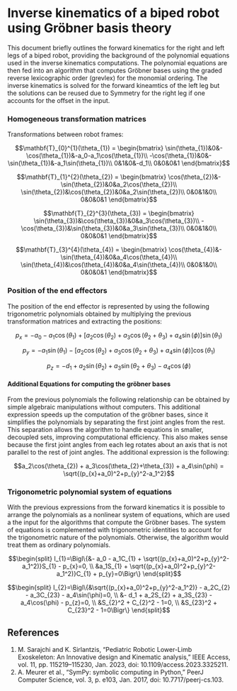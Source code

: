 # Inverse kinematics of a biped robot using Gröbner basis theory

This document briefly outlines the forward kinematics for the right and left legs of a biped robot, providing the background of the polynomial equations used in the inverse kinematics computations. The polynomial equations are then fed into an algorithm that computes Gröbner bases using the graded reverse lexicographic order (grevlex) for the monomial ordering. The inverse kinematics is solved for the forward kineamtics of the left leg but the solutions can be reused due to Symmetry for the right leg if one accounts for the offset in the input.

### Homogeneous transformation matrices

Transformations between robot frames:

```math
\mathbf{T}_{0}^{1}(\theta_{1}) = \begin{bmatrix}
    \sin(\theta_{1})&0&-\cos(\theta_{1})&-a_0-a_1\cos(\theta_{1})\\
    -\cos(\theta_{1})&0&-\sin(\theta_{1})&-a_1\sin(\theta_{1})\\
    0&1&0&-d_1\\
    0&0&0&1
\end{bmatrix}
```

```math
\mathbf{T}_{1}^{2}(\theta_{2}) = \begin{bmatrix}
    \cos(\theta_{2})&-\sin(\theta_{2})&0&a_2\cos(\theta_{2})\\
    \sin(\theta_{2})&\cos(\theta_{2})&0&a_2\sin(\theta_{2})\\
    0&0&1&0\\
    0&0&0&1
\end{bmatrix}
```

```math
\mathbf{T}_{2}^{3}(\theta_{3}) = \begin{bmatrix}
    \sin(\theta_{3})&\cos(\theta_{3})&0&a_3\cos(\theta_{3})\\
    -\cos(\theta_{3})&\sin(\theta_{3})&0&a_3\sin(\theta_{3})\\
    0&0&1&0\\
    0&0&0&1
\end{bmatrix}
```

```math
\mathbf{T}_{3}^{4}(\theta_{4}) = \begin{bmatrix}
    \cos(\theta_{4})&-\sin(\theta_{4})&0&a_4\cos(\theta_{4})\\
    \sin(\theta_{4})&\cos(\theta_{4})&0&a_4\sin(\theta_{4})\\
    0&0&1&0\\
    0&0&0&1
\end{bmatrix}
```

### Position of the end effectors

The position of the end effector is represented by using the following trigonometric polynomials obtained by multiplying the previous transformation matrices and extracting the positions:

```math
p_{x} = -a_0 - a_1\cos(\theta_{1}) + [a_2\cos(\theta_{2}) + a_3\cos(\theta_{2}+\theta_{3}) + a_4\sin(\phi)]\sin(\theta_{1})
```

```math
p_{y} = -a_1\sin(\theta_{1}) - [a_2\cos(\theta_{2}) + a_3\cos(\theta_{2}+\theta_{3}) + a_4\sin(\phi)]\cos(\theta_{1})
```

```math
p_{z} = -d_1 + a_2\sin(\theta_{2}) + a_3\sin(\theta_{2}+\theta_{3}) - a_4\cos(\phi)
```

#### Additional Equations for computing the gröbner bases

From the previous polynomials the following relationship can be obtained by simple algebraic manipulations without computers. This additional expression speeds up the computation of the gröbner bases, since it simplifies the polynomials by separating the first joint angles from the rest. This separation allows the algorithm to handle equations in smaller, decoupled sets, improving computational efficiency. This also makes sense because the first joint angles from each leg rotates about an axis that is not parallel to the rest of joint angles. The additional expression is the following:

```math
a_2\cos(\theta_{2}) + a_3\cos(\theta_{2}+\theta_{3}) + a_4\sin(\phi) = \sqrt{(p_{x}+a_0)^2+p_{y}^2-a_1^2}
```

### Trigonometric polynomial system of equations

With the previous expressions from the forward kinematics it is possible to arrange the polynomials as a nonlinear system of equations, which are used a the input for the algorithms that compute the Gröbner bases. The system of equations is complemented with trigonometric identities to account for the trigonometric nature of the polynomials. Otherwise, the algorithm would treat them as ordinary polynomials.

```math
\begin{split}
    I_{1}=\Bigl\{&- a_0 - a_1C_{1} + \sqrt{(p_{x}+a_0)^2+p_{y}^2-a_1^2)}S_{1} - p_{x}=0, \\
    &a_1S_{1} + \sqrt{(p_{x}+a_0)^2+p_{y}^2-a_1^2)}C_{1} + p_{y}=0\Bigr\}
\end{split}
```

```math
\begin{split}
    I_{2}=\Bigl\{&\sqrt{(p_{x}+a_0)^2+p_{y}^2-a_1^2)} - a_2C_{2} - a_3C_{23} - a_4\sin(\phi)=0, \\
    &- d_1 + a_2S_{2} + a_3S_{23} - a_4\cos(\phi) - p_{z}=0, \\
    &S_{2}^2 + C_{2}^2 - 1=0, \\
    &S_{23}^2 + C_{23}^2 - 1=0\Bigr\}
\end{split}
```

## References

1. M. Sarajchi and K. Sirlantzis, “Pediatric Robotic Lower-Limb Exoskeleton: An Innovative design and Kinematic analysis,” IEEE Access, vol. 11, pp. 115219–115230, Jan. 2023, doi: 10.1109/access.2023.3325211.
2. A. Meurer et al., “SymPy: symbolic computing in Python,” PeerJ Computer Science, vol. 3, p. e103, Jan. 2017, doi: 10.7717/peerj-cs.103.
